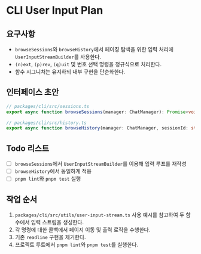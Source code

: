 # CLI User Input Plan

## 요구사항
- `browseSessions`와 `browseHistory`에서 페이징 탐색을 위한 입력 처리에 `UserInputStreamBuilder`를 사용한다.
- `(n)ext`, `(p)rev`, `(q)uit` 및 번호 선택 명령을 정규식으로 처리한다.
- 함수 시그니처는 유지하되 내부 구현을 단순화한다.

## 인터페이스 초안
```ts
// packages/cli/src/sessions.ts
export async function browseSessions(manager: ChatManager): Promise<void>;

// packages/cli/src/history.ts
export async function browseHistory(manager: ChatManager, sessionId: string): Promise<void>;
```

## Todo 리스트
- [ ] `browseSessions`에서 `UserInputStreamBuilder`를 이용해 입력 루프를 재작성
- [ ] `browseHistory`에서 동일하게 적용
- [ ] `pnpm lint`와 `pnpm test` 실행

## 작업 순서
1. `packages/cli/src/utils/user-input-stream.ts` 사용 예시를 참고하여 두 함수에서 입력 스트림을 생성한다.
2. 각 명령에 대한 콜백에서 페이지 이동 및 출력 로직을 수행한다.
3. 기존 `readline` 구현을 제거한다.
4. 프로젝트 루트에서 `pnpm lint`와 `pnpm test`를 실행한다.
